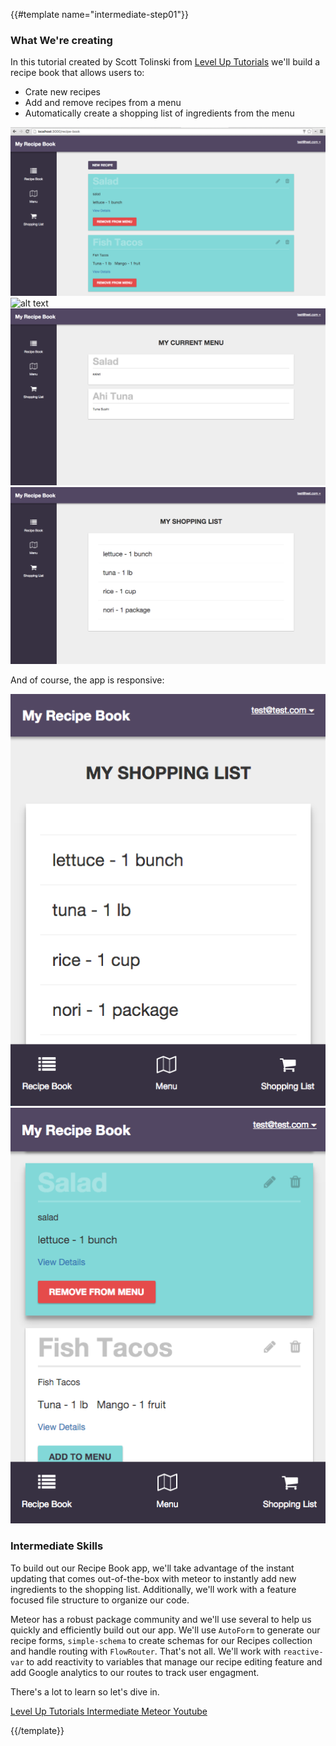 {{#template name="intermediate-step01"}}

### What We're creating

In this tutorial created by Scott Tolinski from [Level Up Tutorials](http://leveluptutorials.com) we'll build a recipe book that allows users to:

- Crate new recipes
- Add and remove recipes from a menu
- Automatically create a shopping list of ingredients from the menu

![alt text][RecipeBook]
![alt text][NewRecipe]
![alt text][Menu]
![alt text][ShoppingList]

And of course, the app is responsive:

![alt text][Mobile-ShoppingList]
![alt text][Mobile-RecipeBook]

### Intermediate Skills

To build out our Recipe Book app, we'll take advantage of the instant updating that comes out-of-the-box with meteor to instantly add new ingredients to the shopping list. Additionally, we'll work with a feature focused file structure to organize our code.

Meteor has a robust package community and we'll use several to help us quickly and efficiently build out our app. We'll use `AutoForm` to generate our recipe forms, `simple-schema` to create schemas for our Recipes collection and handle routing with `FlowRouter`. That's not all. We'll work with `reactive-var` to add reactivity to variables that manage our recipe editing feature and add Google analytics to our routes to track user engagment.

There's a lot to learn so let's dive in.

[Level Up Tutorials Intermediate Meteor Youtube](https://www.youtube.com/watch?v=BI8IslJHSag&list=PLLnpHn493BHFYZUSK62aVycgcAouqBt7V)

[RecipeBook]: /images/RecipeBook.png
[NewRecipe]: ../images/NewRecipe.png
[EditRecipe]: /images/EditRecipe.png
[Menu]: /images/Menu.png
[ShoppingList]: /images/ShoppingList.png
[HomeLayout]: /images/HomeLayout.png
[Mobile-ShoppingList]: /images/Mobile-ShoppingList.png
[Mobile-RecipeBook]: /images/Mobile-RecipeBook.png

{{/template}}
